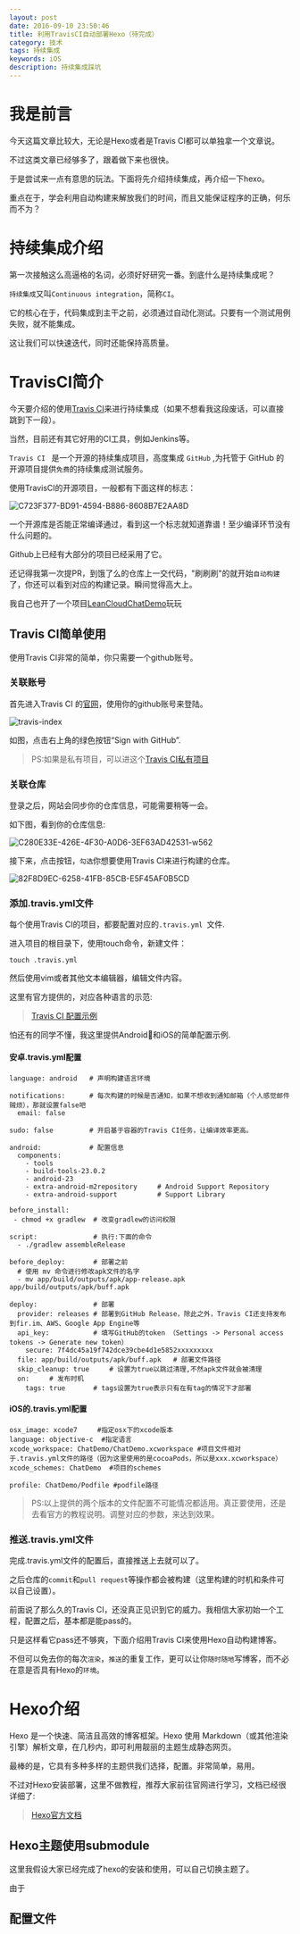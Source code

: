 ```yaml
---
layout: post
date: 2016-09-10 23:50:46
title: 利用TravisCI自动部署Hexo（待完成）
category: 技术
tags: 持续集成
keywords: iOS
description: 持续集成踩坑
---
```


# 我是前言

今天这篇文章比较大，无论是Hexo或者是Travis CI都可以单独拿一个文章说。

不过这类文章已经够多了，跟着做下来也很快。

于是尝试来一点有意思的玩法。下面将先介绍持续集成，再介绍一下hexo。

重点在于，学会利用自动构建来解放我们的时间，而且又能保证程序的正确，何乐而不为？

# 持续集成介绍

第一次接触这么高逼格的名词，必须好好研究一番。到底什么是持续集成呢？

`持续集成`又叫`Continuous integration`，简称`CI`。

它的核心在于，代码集成到主干之前，必须通过自动化测试。只要有一个测试用例失败，就不能集成。

这让我们可以快速迭代，同时还能保持高质量。


# TravisCI简介

今天要介绍的使用[Travis CI](https://travis-ci.org/)来进行持续集成（如果不想看我这段废话，可以直接跳到下一段）。

当然，目前还有其它好用的CI工具，例如Jenkins等。

`Travis CI ` 是一个开源的持续集成项目，高度集成 `GitHub` ,为托管于 GitHub 的开源项目提供`免费`的持续集成测试服务。

使用TravisCI的开源项目，一般都有下面这样的标志：

![C723F377-BD91-4594-B886-8608B7E2AA8D](http://7xiym9.com1.z0.glb.clouddn.com/C723F377-BD91-4594-B886-8608B7E2AA8D.png)

一个开源库是否能正常编译通过，看到这一个标志就知道靠谱！至少编译环节没有什么问题的。

Github上已经有大部分的项目已经采用了它。

还记得我第一次提PR，到饿了么的仓库上一交代码，"刷刷刷"的就开始`自动构建`了，你还可以看到对应的构建记录。瞬间觉得高大上。

我自己也开了一个项目[LeanCloudChatDemo](https://github.com/zzgo/LeanCloudChatKit)玩玩

## Travis CI简单使用

使用Travis CI非常的简单，你只需要一个github账号。


### 关联账号

首先进入Travis CI 的[官网](https://travis-ci.org/)，使用你的github账号来登陆。

![travis-index](http://7xiym9.com1.z0.glb.clouddn.com/890FC21E-6DB6-4667-A4A6-EFDEC9D8DAB4.png)

如图，点击右上角的绿色按钮“Sign with GitHub”.

>PS:如果是私有项目，可以进这个[Travis CI私有项目](http://travis-ci.com/)

### 关联仓库

登录之后，网站会同步你的仓库信息，可能需要稍等一会。

如下图，看到你的仓库信息:

![C280E33E-426E-4F30-A0D6-3EF63AD42531-w562](http://7xiym9.com1.z0.glb.clouddn.com/C280E33E-426E-4F30-A0D6-3EF63AD42531.png)

接下来，点击按钮，`勾选`你想要使用Travis CI来进行构建的仓库。

![82F8D9EC-6258-41FB-85CB-E5F45AF0B5CD](http://7xiym9.com1.z0.glb.clouddn.com/82F8D9EC-6258-41FB-85CB-E5F45AF0B5CD.png)


### 添加.travis.yml文件

每个使用Travis CI的项目，都要配置对应的`.travis.yml `文件.

进入项目的根目录下，使用touch命令，新建文件：

```
touch .travis.yml
```

然后使用vim或者其他文本编辑器，编辑文件内容。

这里有官方提供的，对应各种语言的示范:

>[Travis CI 配置示例](https://docs.travis-ci.com/user/languages/)

怕还有的同学不懂，我这里提供Android和iOS的简单配置示例.

#### 安卓.travis.yml配置

```
language: android   # 声明构建语言环境

notifications:      # 每次构建的时候是否通知，如果不想收到通知邮箱（个人感觉邮件贼烦），那就设置false吧
  email: false

sudo: false         # 开启基于容器的Travis CI任务，让编译效率更高。

android:            # 配置信息
  components:
    - tools
    - build-tools-23.0.2              
    - android-23                     
    - extra-android-m2repository     # Android Support Repository
    - extra-android-support          # Support Library

before_install:     
 - chmod +x gradlew  # 改变gradlew的访问权限

script:              # 执行:下面的命令
  - ./gradlew assembleRelease  

before_deploy:       # 部署之前
  # 使用 mv 命令进行修改apk文件的名字
  - mv app/build/outputs/apk/app-release.apk app/build/outputs/apk/buff.apk  

deploy:              # 部署
  provider: releases # 部署到GitHub Release，除此之外，Travis CI还支持发布到fir.im、AWS、Google App Engine等
  api_key:           # 填写GitHub的token （Settings -> Personal access tokens -> Generate new token）
    secure: 7f4dc45a19f742dce39cbe4d1e5852xxxxxxxxx 
  file: app/build/outputs/apk/buff.apk   # 部署文件路径
  skip_cleanup: true     # 设置为true以跳过清理,不然apk文件就会被清理
  on:     # 发布时机           
    tags: true       # tags设置为true表示只有在有tag的情况下才部署
```

#### iOS的.travis.yml配置

```
osx_image: xcode7     #指定osx下的xcode版本
language: objective-c  #指定语言
xcode_workspace: ChatDemo/ChatDemo.xcworkspace #项目文件相对于.travis.yml文件的路径（因为这里使用的是cocoaPods，所以是xxx.xcworkspace）
xcode_schemes: ChatDemo  #项目的schemes

profile: ChatDemo/Podfile #podfile路径
```

>PS:以上提供的两个版本的文件配置不可能情况都适用。真正要使用，还是去看官方的教程说明。调整对应的参数，来达到效果。

### 推送.travis.yml文件
完成.travis.yml文件的配置后，直接推送上去就可以了。

之后仓库的`commit`和`pull request`等操作都会被构建（这里构建的时机和条件可以自己设置）。

前面说了那么久的Travis CI，还没真正见识到它的威力。我相信大家初始一个工程，配置之后，基本都是能pass的。

只是这样看它pass还不够爽，下面介绍用Travis CI来使用Hexo自动构建博客。

不但可以免去你的每次`渲染`，`推送`的重复工作，更可以让你`随时随地`写博客，而不必在意是否具有Hexo的`环境`。

# Hexo介绍

Hexo 是一个快速、简洁且高效的博客框架。Hexo 使用 Markdown（或其他渲染引擎）解析文章，在几秒内，即可利用靓丽的主题生成静态网页。

最棒的是，它具有多种多样的主题供我们选择，配置。非常简单，易用。

不过对Hexo安装部署，这里不做教程，推荐大家前往官网进行学习，文档已经很详细了:

>[Hexo官方文档](https://hexo.io/zh-cn/docs/#安装)

## Hexo主题使用submodule

这里我假设大家已经完成了hexo的安装和使用，可以自己切换主题了。

由于

## 配置文件



